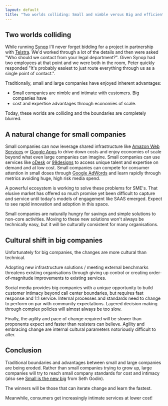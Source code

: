```yaml
---
layout: default
title: "Two worlds colliding: Small and nimble versus Big and efficient"
---
```


## Two worlds colliding

While running
[Synop](/v2/blog/2005/08/unofficial-history-of-synop.html)
I'll never forget bidding for a project in partnership with
[Telstra](http://www.telstra.com.au/).  We'd worked through a lot of the
details and then were asked "Who should we contact from your legal
department?". Given Synop had two employees at that point and we were both in
the room, Peter quickly responded "It's probably easiest to just route
everything through us as a single point of contact.".

Traditionally, small and large companies have enjoyed inherent advantages:
* Small companies are nimble and intimate with customers.  Big companies have
* cost and expertise advantages through economies of scale.

Today, these worlds are colliding and the boundaries are completely blurred.

## A natural change for small companies

Small companies can now leverage shared infrastructure like [Amazon Web
Services](http://aws.amazon.com/) or [Google Apps](http://www.google.com/apps/)
to drive down costs and enjoy economies of scale beyond what even large
companies can imagine. Small companies can use services like
[oDesk](http://www.odesk.com/) or [99designs](http://www.99designs.com/) to
access unique talent and expertise on demand and at low cost. Small companies
can compete for consumer attention in small doses through [Google
AdWords](http://adwords.google.com/) and learn rapidly through metrics avoiding
huge, high risk media spend.

A powerful ecosystem is working to solve these problems for SME's. That elusive
market has offered so much promise yet been difficult to capture and service
until today's models of engagement like SAAS emerged. Expect to see rapid
innovation and adoption in this space.

Small companies are naturally hungry for savings and simple solutions to
non-core activities. Moving to these new solutions won't always be technically
easy, but it will be culturally consistent for many organisations.

## Cultural shift in big companies

Unfortunately for big companies, the changes are more cultural than technical.

Adopting new infrastructure solutions / meeting external benchmarks threatens
existing organisations through giving up control or creating order-of-magnitude
improvements to existing services.

Social media provides big companies with a unique opportunity to build customer
intimacy beyond call center boundaries, but requires fast response and 1:1
service. Internal processes and standards need to change to perform on par with
community expectations. Layered decision making through complex policies will
almost always be too slow.

Finally, the agility and pace of change required will be slower than proponents
expect and faster than resisters can believe. Agility and embracing change are
internal cultural parameters notoriously difficult to alter.

## Conclusion

Traditional boundaries and advantages between small and large companies are
being eroded. Rather than small companies trying to grow up, large companies
will try to reach small company standards for cost and intimacy (also see
[Small is the new
big](http://sethgodin.typepad.com/seths_blog/2005/06/small_is_the_ne.html) from
Seth Godin).

The winners will be those that can iterate change and learn the fastest.

Meanwhile, consumers get increasingly intimate services at lower cost!
